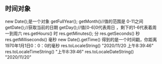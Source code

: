 ## 时间对象
new Date();是一个对象
 getFullYear();
 getMonth()//值的范围是 0-11之间
 getDate();//获取当前的日期
 getDay();//值[0-6]0代表周日 ，剩下的1-6代表着周一到周六
res.getHours() 时
res.getMinutes(); 分
res.getSeconds() 秒
res.getMilliseconds() 毫秒
new Date().getTime() 得到的是一个时间戳，你距离1970年1月1日0：0：0的毫秒
res.toLocaleString() "2020/11/20 上午8:39:46"
res.toLocaleTimeString() "上午8:39:46"
res.toLocaleDateString() "2020/11/20"



